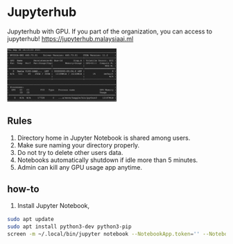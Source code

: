 # Jupyterhub
Jupyterhub with GPU. If you part of the organization, you can access to jupyterhub! https://jupyterhub.malaysiaai.ml

<img src="tesla.png" width="50%">

## Rules

1. Directory home in Jupyter Notebook is shared among users.
2. Make sure naming your directory properly.
3. Do not try to delete other users data.
4. Notebooks automatically shutdown if idle more than 5 minutes.
5. Admin can kill any GPU usage app anytime.

## how-to

1. Install Jupyter Notebook,

```bash
sudo apt update
sudo apt install python3-dev python3-pip
screen -m ~/.local/bin/jupyter notebook --NotebookApp.token='' --NotebookApp.MappingKernelManager.cull_idle_timeout=300 --ip=0.0.0.0
```
